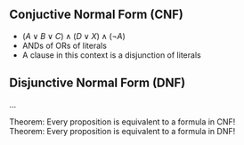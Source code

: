 ## Conjuctive Normal Form (CNF)
- $(A \lor B \lor C) \land (D \lor X) \land (\lnot A)$
- ANDs of ORs of literals
- A clause in this context is a disjunction of literals  

## Disjunctive Normal Form (DNF)
...

Theorem: Every proposition is equivalent to a formula in CNF!  
Theorem: Every proposition is equivalent to a formula in DNF!


  
